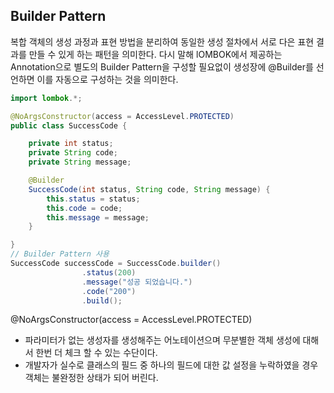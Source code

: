## Builder Pattern

복합 객체의 생성 과정과 표현 방법을 분리하여 동일한 생성 절차에서 서로 다은 표현 결과를 만들 수 있게 하는 패턴을 의미한다.
다시 말해 lOMBOK에서 제공하는 Annotation으로 별도의 Builder Pattern을 구성할 필요없이 생성장에 @Builder를 선언하면 이를 자동으로 구성하는 것을 의미한다.

```java
import lombok.*;

@NoArgsConstructor(access = AccessLevel.PROTECTED)
public class SuccessCode {

    private int status;
    private String code;
    private String message;

    @Builder
    SuccessCode(int status, String code, String message) {
        this.status = status;
        this.code = code;
        this.message = message;
    }

}
// Builder Pattern 사용
SuccessCode successCode = SuccessCode.builder()
                .status(200)
                .message("성공 되었습니다.")
                .code("200")
                .build();
```

@NoArgsConstructor(access = AccessLevel.PROTECTED)
- 파라미터가 없는 생성자를 생성해주는 어노테이션으며 무분별한 객체 생성에 대해서 한번 더 체크 할 수 있는 수단이다.
- 개발자가 실수로 클래스의 필드 중 하나의 필드에 대한 값 설정을 누락하였을 경우 객체는 불완정한 상태가 되어 버린다.


